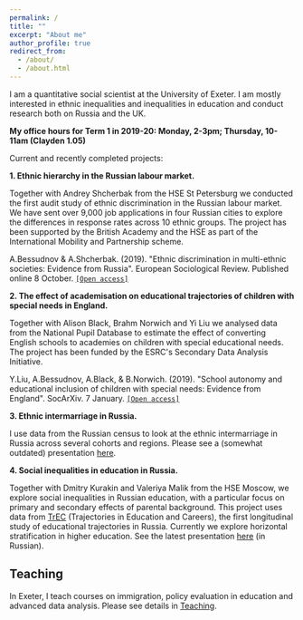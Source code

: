 ```yaml
---
permalink: /
title: ""
excerpt: "About me"
author_profile: true
redirect_from: 
  - /about/
  - /about.html
---
```


I am a quantitative social scientist at the University of Exeter. I am mostly interested in ethnic inequalities and inequalities in education and conduct research both on Russia and the UK.

**My office hours for Term 1 in 2019-20: Monday, 2-3pm; Thursday, 10-11am (Clayden 1.05)**

Current and recently completed projects:

**1. Ethnic hierarchy in the Russian labour market.**

Together with Andrey Shcherbak from the HSE St Petersburg we conducted the first audit study of ethnic discrimination in the Russian labour market. We have sent over 9,000 job applications in four Russian cities to explore the differences in response rates across 10 ethnic groups. The project has been supported by the British Academy and the HSE as part of the International Mobility and Partnership scheme.

A.Bessudnov & A.Shcherbak. (2019). "Ethnic discrimination in multi-ethnic societies: Evidence from Russia". European Sociological Review. Published online 8 October. [`[Open access]`](https://doi.org/10.1093/esr/jcz045)

**2. The effect of academisation on educational trajectories of children with special needs in England.**

Together with Alison Black, Brahm Norwich and Yi Liu we analysed data from the National Pupil Database to estimate the effect of converting English schools to academies on children with special educational needs. The project has been funded by the ESRC's Secondary Data Analysis Initiative.

Y.Liu, A.Bessudnov, A.Black, & B.Norwich. (2019). "School autonomy and educational inclusion of children with special needs: Evidence from England". SocArXiv. 7 January. [`[Open access]`](https://doi.org/10.31235/osf.io/y7z56)

**3. Ethnic intermarriage in Russia.**

I use data from the Russian census to look at the ethnic intermarriage in Russia across several cohorts and regions. Please see a (somewhat outdated) presentation [here](filestalks/glasgowBessudnov.pdf).

**4. Social inequalities in education in Russia.**

Together with Dmitry Kurakin and Valeriya Malik from the HSE Moscow, we explore social inequalities in Russian education, with a particular focus on primary and secondary effects of parental background. This project uses data from [TrEC](https://trec.hse.ru/en/) (Trajectories in Education and Careers), the first longitudinal study of educational trajectories in Russia. Currently we explore horizontal stratification in higher education. See the latest presentation [here](filestalks/HSEeducJan2018.pdf) (in Russian).

Teaching
---

In Exeter, I teach courses on immigration, policy evaluation in education and advanced data analysis. Please see details in [Teaching](/teaching).


